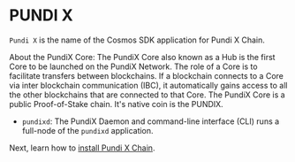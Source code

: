 # PUNDI X

`Pundi X` is the name of the Cosmos SDK application for Pundi X Chain.

About the PundiX Core: The PundiX Core also known as a Hub is the first Core to be launched on the PundiX Network. The role of a Core is to facilitate transfers between blockchains. If a blockchain connects to a Core via inter blockchain communication (IBC), it automatically gains access to all the other blockchains that are connected to that Core. The PundiX Core is a public Proof-of-Stake chain. It's native coin is the PUNDIX.

* `pundixd`: The PundiX Daemon and command-line interface (CLI) runs a full-node of the `pundixd` application.

Next, learn how to [install Pundi X Chain](installation-pundix.md).
